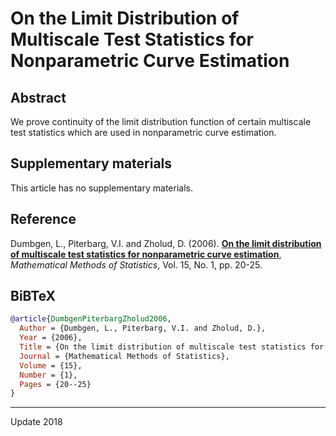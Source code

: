 # On the Limit Distribution of Multiscale Test Statistics for Nonparametric Curve Estimation

## Abstract
We prove continuity of the limit distribution function of certain multiscale test statistics which are used in nonparametric curve estimation.

## Supplementary materials
This article has no supplementary materials.

## Reference

Dumbgen, L., Piterbarg, V.I. and Zholud, D. (2006). [**On the limit distribution of multiscale test statistics for nonparametric curve estimation**](http://www.zholud.com/articles/On-the-Limit-Distribution-of-Multiscale-Test-Statistics-for-Nonparametric-Curve-Estimation.pdf), *Mathematical Methods of Statistics*, Vol. 15, No. 1, pp. 20-25.

## BiBTeX

``` BiBTeX
@article{DumbgenPiterbargZholud2006,
  Author = {Dumbgen, L., Piterbarg, V.I. and Zholud, D.},
  Year = {2006},
  Title = {On the limit distribution of multiscale test statistics for nonparametric curve estimation},
  Journal = {Mathematical Methods of Statistics},
  Volume = {15},
  Number = {1},
  Pages = {20--25}
}
``` 

---
Update 2018